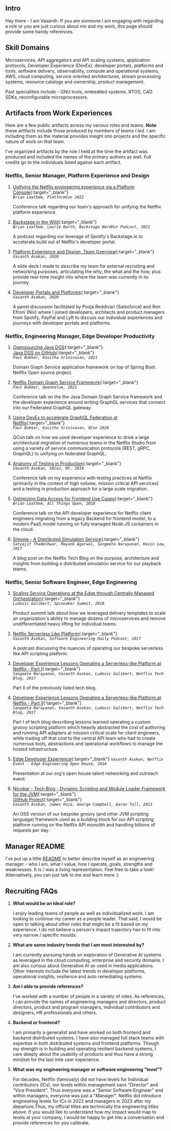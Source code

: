 ## Intro 

Hey there - I am Vasanth. If you are someone I am engaging with regarding a role or you are just curious about me and my work, this page should provide some handy references.

## Skill Domains

Microservices, API aggregators and API scaling systems, application protocols, Developer Experience (DevEx), developer portals, platforms and tools, software delivery, observability, compute and operational systems, AWS, cloud computing, service oriented architectures, stream processing systems, resource catalogs and ownership, product management. 

Past specialities include - GNU tools, embedded systems, RTOS, CAD SDKs, reconfigurable microprocessors. 

## Artifacts from Work Experiences

Here are a few public artifacts across my various roles and teams. **Note**: these artifacts include those produced by _members of teams I led_. I am including them as the material provides insight into projects and the specific nature of work on that team. 

I've organized artifacts by the role I held at the time the artifact was produced and included the names of the primary authors as well. Full credits go to the individuals listed against each artifact.

### Netflix, Senior Manager, Platform Experience and Design

1. [Unifying the Netflix engineering experience via a Platform Console](https://2022.platformcon.com/talk/unifying-the-netflix-engineering-experience-with-a-federated-platform-console){:target="_blank"}\
_``Brian Leathem, PlatformCon 2022``_

    Conference talk regarding our team's approach for unifying the Netflix platform experience.

2. [Backstage in the Wild](https://open.spotify.com/episode/3du4xUEwjKIj87F2NO8jNl){:target="_blank"}\
_``Brian Leathem, Laurie Barth, Backstage NerdOut Podcast, 2021``_

    A podcast regarding our leverage of Spotify's Backstage.io to accelerate build out of Netflix's developer portal.

3. [Platform Experience and Design, Team Overview](https://docs.google.com/presentation/d/1rL_-23XVTEzBxddcMqsqP-4_AHM-T7KIQ4f3dpAqmwY/edit?usp=embed_facebook){:target="_blank"}\
_``Vasanth Asokan, 2020``_
 
    A slide deck I made to describe my team for external recruiting and networking purposes, articulating the why, the what and the how, plus provide real-time insight into where the team was currently in its journey.

4. [Developer Portals and Platforms](https://www.youtube.com/watch?v=ajN9-dWSVYs){:target="_blank"}\
_``Vasanth Asokan, 2020``_

    A panel discussion facilitated by Pooja Reddivari (Salesforce) and Ron Efroni (Nix) where I joined developers, architects and product managers from Spotify, PayPal and Lyft to discuss our individual experiences and journeys with developer portals and platforms.

### Netflix, Engineering Manager, Edge Developer Productivity

1. [Opensourcing Java DGS](https://netflixtechblog.com/open-sourcing-the-netflix-domain-graph-service-framework-graphql-for-spring-boot-92b9dcecda18){:target="_blank"}\
[Java DGS on GitHub](https://netflix.github.io/dgs/){:target="_blank"}\
_``Paul Bakker, Kavitha Srinivasan, 2021``_

    Domain Graph Service application framework on top of Spring Boot. Netflix Open source project.

2. [Netflix Domain Graph Service Framework](https://www.youtube.com/watch?v=hgA3RrWoZCA){:target="_blank"}\
_``Paul Bakker, OpenValue, 2021``_

    Conference talk on the the Java Domain Graph Service framework and the developer experience around writing GraphQL services that connect into our Federated GraphQL gateway.

3. [Using DevEx to accelerate GraphQL Federation at Netflix](https://www.infoq.com/presentations/devex-netflix-graphql/){:target="_blank"}\
_``Paul Bakker, Kavitha Srinivasan, QCon 2020``_

    QCon talk on how we used developer experience to drive a large architectural migration of numerous teams in the Netflix Studio from using a variety of service communication protocols (REST, gRPC, GraphQL) to unifying on federated GraphQL.

4. [Anatomy of Testing in Production](https://conferences.oreilly.com/software-architecture/sa-ny-2019/public/schedule/detail/71337.html){:target="_blank"}\
_``Vasanth Asokan, SACon, NY, 2019``_

    Conference talk on my experience with testing practices at Netflix (primarily in the context of high volume, mission critical API services) and a testing in production approach for a large scale migration.

5. [Optimizing Data Access for Frontend Use Cases](https://www.bleathem.ca/talks/2018-ATO/Optimizing-Data-Access-For-Frontend-Use-Cases.pdf){:target="_blank"}\
_``Brian Leathem, All Things Open, 2018``_
    
    Conference talk on the API developer experience for Netflix client engineers migrating from a legacy Backend for frontend model, to a modern PaaS model running on fully managed Node.JS containers in the cloud.

6. [Simone - A Distributed Simulation Service](https://netflixtechblog.com/https-medium-com-netflix-techblog-simone-a-distributed-simulation-service-b2c85131ca1b#:~:text=Simone%20is%20a%20service%20that,domains%20throughout%20the%20Netflix%20environment){:target="_blank"}\
_``Satyajit Thadeshwar, Mayank Agarwal, Sangeeta Narayanan, Kevin Lew, 2017``_

    A blog post on the Netflix Tech Blog on the purpose, architecture and insights from building a distributed simulation service for our playback teams.

### Netflix, Senior Software Engineer, Edge Engineering

1. [Scaling Service Operations at the Edge through Centrally Managed Orchestration](https://www.youtube.com/watch?v=b26i7jP_pBE&feature=youtu.be){:target="_blank"}\
_``Ludovic Galibert, Spinnaker Summit, 2018``_

    Product summit talk about how we leveraged delivery templates to scale an organization's ability to manage dozens of microservices and remove undifferentiated heavy lifting for individual teams. 

2. [Netflix Serverless Like Platform](https://softwareengineeringdaily.com/2017/11/07/netflix-serverless-like-platform-with-vasanth-asokan/){:target="_blank"}\
_``Vasanth Asokan, Software Engineering Daily Podcast, 2017``_

    A podcast discussing the nuances of operating our bespoke serverless like API scripting platform.

3. [Developer Experience Lessons Operating a Serverless-like Platform at Netflix - Part I](https://netflixtechblog.com/developer-experience-lessons-operating-a-serverless-like-platform-at-netflix-a8bbd5b899a0){:target="_blank"}\
_``Sangeeta Narayanan, Vasanth Asokan, Ludovic Galibert, Netflix Tech Blog, 2017``_

    Part II of the previously listed tech blog.

4. [Developer Experience Lessons Operating a Serverless-like Platform at Netflix - Part II](https://netflixtechblog.com/developer-experience-lessons-operating-a-serverless-like-platform-at-netflix-part-ii-63a376c28228?gi=168f7b9e6a23){:target="_blank"}\
_``Sangeeta Narayanan, Vasanth Asokan, Ludovic Galibert, Netflix Tech Blog, 2017``_

    Part I of tech blog describing lessons learned operating a custom groovy scripting platform which heavily abstracted the cost of authoring and running API adapters at mission critical scale for client engineers, while trading off that cost to the central API team who had to create numerous tools, abstractions and operational workflows to manage the hosted infrastructure.

5. [Edge Developer Experience](https://www.slideshare.net/danieljacobson/netflix-edge-engineering-open-house-presentations-june-9-2016){:target="_blank"}
_``Vasanth Asokan, Netflix Event - Edge Engineering Open House, 2016``_

    Presentation at our org's open house talent networking and outreach event.

6. [Nicobar - Tech Blog - Dynamic Scripting and Module Loader Framework for the JVM](https://netflixtechblog.com/nicobar-dynamic-scripting-library-for-java-1e4e593c6b79){:target="_blank"}\
[GitHub Project](https://github.com/Netflix/Nicobar){:target="_blank"}\
_``Vasanth Asokan, James Kojo, George Campbell, Aaron Tull, 2013``_

    An OSS version of our bespoke groovy (and other JVM scripting language) framework used as a building block for our API scripting platform running on the Netflix API monolith and handling billions of requests per day.

## Manager README

I've put up a little [README](https://docs.google.com/presentation/d/1kCuW3hcFpsL0YVOMlz1DWeTVZXfrSZQeTEgyj7BbCJo/edit#slide=id.p) to better describe myself as an engineering manager - who I am, what I value, how I operate, goals, strengths and weaknesses. It is / was a living representation. Feel free to take a look! Alternatively, you can just talk to me and learn more :)

## Recruiting FAQs

1. **What would be an ideal role?**

    I enjoy leading teams of people as well as individualized work. I am looking to continue my career as a people leader. That said, I would be open to talking about other roles that might be a fit based on my experience. I do not believe a person's impact trajectory has to fit into very narrow / specific moulds. 

2. **What are some industry trends that I am most interested by?**

    I am currently pursuing hands on exploration of Generative AI systems as leveraged in the cloud computing, enterprise and security domains. I am also curious about Generative AI as used in media applications. Other interests include the latest trends in developer platforms, operational insights, resilience and auto remediating systems.

3. **Am I able to provide references?**

    I've worked with a number of people in a variety of roles. As references, I can provide the names of engineering managers and directors, product directors, product and program managers, individual contributors and designers, HR professionals and others.

4. **Backend or frontend?**

    I am primarily a generalist and have worked on both frontend and backend distributed systems. I have also managed full stack teams with expertise in both distributed systems and frontend platforms. Though my strength is in building and operating resilient backend systems, I care deeply about the usability of products and thus have a strong mindset for the last mile user experience.

5. **What was my engineering manager or software engineering "level"?**

    For decades, Netflix (famously) did not have levels for Individual contributors (ICs), nor levels within management sans "Director" and "Vice President". Thus everyone was a "Senior Software Engineer" and within managers, everyone was just a "Manager". Netflix did introduce engineering levels for ICs in 2022 and managers in 2023 after my departure.Thus, my official titles are technically the engineering titles above. If you would like to understand how my impact would map to levels at your company, I would be happy to get into a conversation and provide references for you calibrate.

